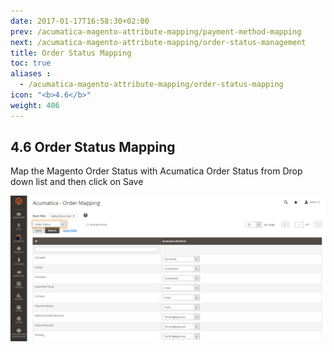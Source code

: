 ```yaml
---
date: 2017-01-17T16:58:30+02:00
prev: /acumatica-magento-attribute-mapping/payment-method-mapping
next: /acumatica-magento-attribute-mapping/order-status-management
title: Order Status Mapping
toc: true
aliases :
  - /acumatica-magento-attribute-mapping/order-status-mapping
icon: "<b>4.6</b>"
weight: 406
---
```

## 4.6 Order Status Mapping

<p>Map the Magento Order Status with Acumatica Order Status from Drop down list and then click on Save</p>

![order-status-mapping](images/order-status-mapping.png?classes=shadow)

